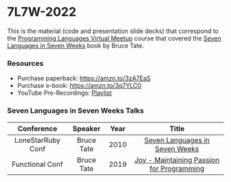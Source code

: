 # 7L7W-2022

This is the material (code and presentation slide decks) that correspond to the [Programming Languages Virtual Meetup](https://www.meetup.com/Programming-Languages-Toronto-Meetup/) course that covered the [Seven Languages in Seven Weeks](https://amzn.to/3zA7EaS) book by Bruce Tate.

### Resources 
* Purchase paperback: https://amzn.to/3zA7EaS
* Purchase e-book: https://amzn.to/3q7YLC0
* YouTube Pre-Recordings: [Playlist](https://www.youtube.com/playlist?list=PLVFrD1dmDdvdv7trr5j9ir7qrFK5K80X0)

### Seven Languages in Seven Weeks Talks
|Conference|Speaker|Year|Title|
|:-:|:-:|:-:|:-:|
|LoneStarRuby Conf|Bruce Tate|2010| [Seven Languages in Seven Weeks](https://www.youtube.com/watch?v=jBoU1JpFVIg)|
|Functional Conf|Bruce Tate|2019|[Joy - Maintaining Passion for Programming](https://www.youtube.com/watch?v=rDLq9hFRWBw)|
